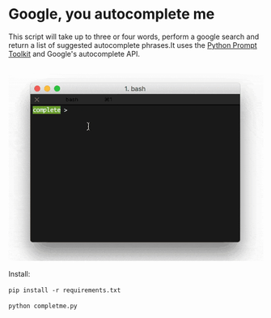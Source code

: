 # Google, you autocomplete me

This script will take up to three or four words, perform a google search and return a list of suggested autocomplete phrases.It uses the [Python Prompt Toolkit](https://github.com/jonathanslenders/python-prompt-toolkit) and Google's autocomplete API.

![screencapture](content/screencapture.gif)

Install:

`pip install -r requirements.txt`

`python completme.py`

